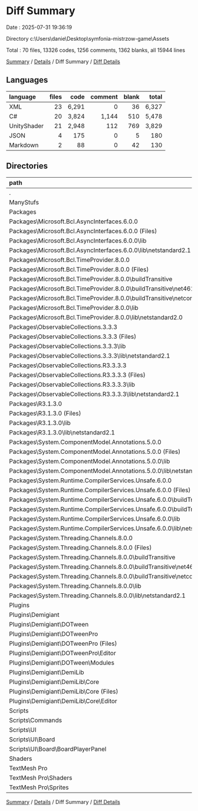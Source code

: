 # Diff Summary

Date : 2025-07-31 19:36:19

Directory c:\\Users\\danie\\Desktop\\symfonia-mistrzow-game\\Assets

Total : 70 files,  13326 codes, 1256 comments, 1362 blanks, all 15944 lines

[Summary](results.md) / [Details](details.md) / Diff Summary / [Diff Details](diff-details.md)

## Languages
| language | files | code | comment | blank | total |
| :--- | ---: | ---: | ---: | ---: | ---: |
| XML | 23 | 6,291 | 0 | 36 | 6,327 |
| C# | 20 | 3,824 | 1,144 | 510 | 5,478 |
| UnityShader | 21 | 2,948 | 112 | 769 | 3,829 |
| JSON | 4 | 175 | 0 | 5 | 180 |
| Markdown | 2 | 88 | 0 | 42 | 130 |

## Directories
| path | files | code | comment | blank | total |
| :--- | ---: | ---: | ---: | ---: | ---: |
| . | 70 | 13,326 | 1,256 | 1,362 | 15,944 |
| ManyStufs | 1 | 40 | 1 | 5 | 46 |
| Packages | 23 | 3,744 | 0 | 75 | 3,819 |
| Packages\\Microsoft.Bcl.AsyncInterfaces.6.0.0 | 2 | 38 | 0 | 2 | 40 |
| Packages\\Microsoft.Bcl.AsyncInterfaces.6.0.0 (Files) | 1 | 30 | 0 | 1 | 31 |
| Packages\\Microsoft.Bcl.AsyncInterfaces.6.0.0\\lib | 1 | 8 | 0 | 1 | 9 |
| Packages\\Microsoft.Bcl.AsyncInterfaces.6.0.0\\lib\\netstandard2.1 | 1 | 8 | 0 | 1 | 9 |
| Packages\\Microsoft.Bcl.TimeProvider.8.0.0 | 5 | 498 | 0 | 21 | 519 |
| Packages\\Microsoft.Bcl.TimeProvider.8.0.0 (Files) | 2 | 71 | 0 | 18 | 89 |
| Packages\\Microsoft.Bcl.TimeProvider.8.0.0\\buildTransitive | 2 | 12 | 0 | 2 | 14 |
| Packages\\Microsoft.Bcl.TimeProvider.8.0.0\\buildTransitive\\net461 | 1 | 6 | 0 | 1 | 7 |
| Packages\\Microsoft.Bcl.TimeProvider.8.0.0\\buildTransitive\\netcoreapp2.0 | 1 | 6 | 0 | 1 | 7 |
| Packages\\Microsoft.Bcl.TimeProvider.8.0.0\\lib | 1 | 415 | 0 | 1 | 416 |
| Packages\\Microsoft.Bcl.TimeProvider.8.0.0\\lib\\netstandard2.0 | 1 | 415 | 0 | 1 | 416 |
| Packages\\ObservableCollections.3.3.3 | 2 | 416 | 0 | 3 | 419 |
| Packages\\ObservableCollections.3.3.3 (Files) | 1 | 27 | 0 | 0 | 27 |
| Packages\\ObservableCollections.3.3.3\\lib | 1 | 389 | 0 | 3 | 392 |
| Packages\\ObservableCollections.3.3.3\\lib\\netstandard2.1 | 1 | 389 | 0 | 3 | 392 |
| Packages\\ObservableCollections.R3.3.3.3 | 2 | 384 | 0 | 3 | 387 |
| Packages\\ObservableCollections.R3.3.3.3 (Files) | 1 | 34 | 0 | 0 | 34 |
| Packages\\ObservableCollections.R3.3.3.3\\lib | 1 | 350 | 0 | 3 | 353 |
| Packages\\ObservableCollections.R3.3.3.3\\lib\\netstandard2.1 | 1 | 350 | 0 | 3 | 353 |
| Packages\\R3.1.3.0 | 2 | 480 | 0 | 3 | 483 |
| Packages\\R3.1.3.0 (Files) | 1 | 36 | 0 | 0 | 36 |
| Packages\\R3.1.3.0\\lib | 1 | 444 | 0 | 3 | 447 |
| Packages\\R3.1.3.0\\lib\\netstandard2.1 | 1 | 444 | 0 | 3 | 447 |
| Packages\\System.ComponentModel.Annotations.5.0.0 | 2 | 1,269 | 0 | 11 | 1,280 |
| Packages\\System.ComponentModel.Annotations.5.0.0 (Files) | 1 | 68 | 0 | 2 | 70 |
| Packages\\System.ComponentModel.Annotations.5.0.0\\lib | 1 | 1,201 | 0 | 9 | 1,210 |
| Packages\\System.ComponentModel.Annotations.5.0.0\\lib\\netstandard2.1 | 1 | 1,201 | 0 | 9 | 1,210 |
| Packages\\System.Runtime.CompilerServices.Unsafe.6.0.0 | 3 | 323 | 0 | 4 | 327 |
| Packages\\System.Runtime.CompilerServices.Unsafe.6.0.0 (Files) | 1 | 28 | 0 | 1 | 29 |
| Packages\\System.Runtime.CompilerServices.Unsafe.6.0.0\\buildTransitive | 1 | 6 | 0 | 1 | 7 |
| Packages\\System.Runtime.CompilerServices.Unsafe.6.0.0\\buildTransitive\\netcoreapp2.0 | 1 | 6 | 0 | 1 | 7 |
| Packages\\System.Runtime.CompilerServices.Unsafe.6.0.0\\lib | 1 | 289 | 0 | 2 | 291 |
| Packages\\System.Runtime.CompilerServices.Unsafe.6.0.0\\lib\\netstandard2.0 | 1 | 289 | 0 | 2 | 291 |
| Packages\\System.Threading.Channels.8.0.0 | 5 | 336 | 0 | 28 | 364 |
| Packages\\System.Threading.Channels.8.0.0 (Files) | 2 | 81 | 0 | 26 | 107 |
| Packages\\System.Threading.Channels.8.0.0\\buildTransitive | 2 | 12 | 0 | 2 | 14 |
| Packages\\System.Threading.Channels.8.0.0\\buildTransitive\\net461 | 1 | 6 | 0 | 1 | 7 |
| Packages\\System.Threading.Channels.8.0.0\\buildTransitive\\netcoreapp2.0 | 1 | 6 | 0 | 1 | 7 |
| Packages\\System.Threading.Channels.8.0.0\\lib | 1 | 243 | 0 | 0 | 243 |
| Packages\\System.Threading.Channels.8.0.0\\lib\\netstandard2.1 | 1 | 243 | 0 | 0 | 243 |
| Plugins | 21 | 6,422 | 1,144 | 513 | 8,079 |
| Plugins\\Demigiant | 21 | 6,422 | 1,144 | 513 | 8,079 |
| Plugins\\Demigiant\\DOTween | 9 | 1,298 | 555 | 223 | 2,076 |
| Plugins\\Demigiant\\DOTweenPro | 10 | 2,489 | 589 | 287 | 3,365 |
| Plugins\\Demigiant\\DOTweenPro (Files) | 7 | 1,576 | 547 | 199 | 2,322 |
| Plugins\\Demigiant\\DOTweenPro\\Editor | 3 | 913 | 42 | 88 | 1,043 |
| Plugins\\Demigiant\\DOTween\\Modules | 9 | 1,298 | 555 | 223 | 2,076 |
| Plugins\\Demigiant\\DemiLib | 2 | 2,635 | 0 | 3 | 2,638 |
| Plugins\\Demigiant\\DemiLib\\Core | 2 | 2,635 | 0 | 3 | 2,638 |
| Plugins\\Demigiant\\DemiLib\\Core (Files) | 1 | 230 | 0 | 2 | 232 |
| Plugins\\Demigiant\\DemiLib\\Core\\Editor | 1 | 2,405 | 0 | 1 | 2,406 |
| Scripts | 4 | 57 | 0 | 3 | 60 |
| Scripts\\Commands | 1 | 4 | 0 | -1 | 3 |
| Scripts\\UI | 3 | 53 | 0 | 4 | 57 |
| Scripts\\UI\\Board | 3 | 53 | 0 | 4 | 57 |
| Scripts\\UI\\Board\\BoardPlayerPanel | 3 | 53 | 0 | 4 | 57 |
| Shaders | 1 | 48 | 0 | 8 | 56 |
| TextMesh Pro | 20 | 3,015 | 111 | 758 | 3,884 |
| TextMesh Pro\\Shaders | 19 | 2,860 | 111 | 756 | 3,727 |
| TextMesh Pro\\Sprites | 1 | 155 | 0 | 2 | 157 |

[Summary](results.md) / [Details](details.md) / Diff Summary / [Diff Details](diff-details.md)